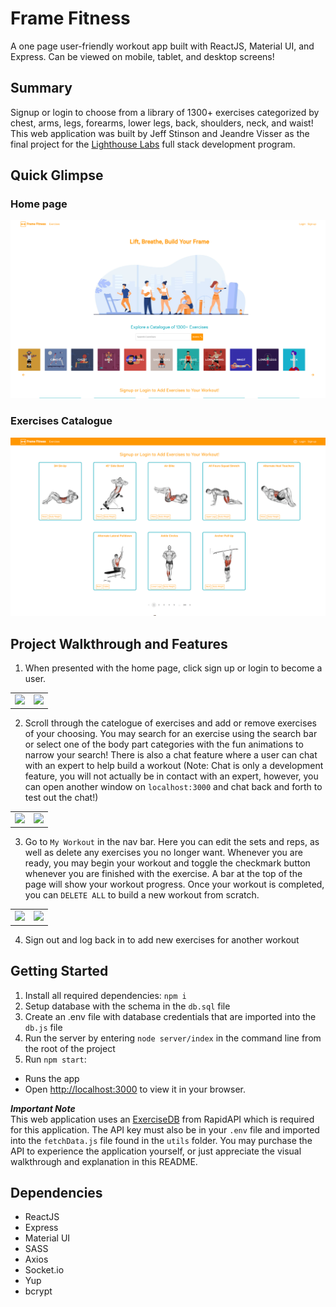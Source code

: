 # Frame Fitness

A one page user-friendly workout app built with ReactJS, Material UI, and Express. Can be viewed on mobile, tablet, and desktop screens!

## Summary

Signup or login to choose from a library of 1300+ exercises categorized by chest, arms, legs, forearms, lower legs, back, shoulders, neck, and waist! This web application was built by Jeff Stinson and Jeandre Visser as the final project for the [Lighthouse Labs](https://www.lighthouselabs.ca/) full stack development program. 

## Quick Glimpse

### Home page
!["home-page"](https://github.com/Smoopfrog/frame-fitness/blob/main/docs/homepage-still.png)

### Exercises Catalogue
!["exercises"](https://github.com/Smoopfrog/frame-fitness/blob/main/docs/exercises-still.png)

## Project Walkthrough and Features
1. When presented with the home page, click sign up or login to become a user.
<table>
  <tr>
    <td><img src='https://github.com/Smoopfrog/frame-fitness/blob/main/docs/login.gif' width=755 ></td>
    <td><img src='https://github.com/Smoopfrog/frame-fitness/blob/main/docs/login-mobile.gif' width=195 /></td>
  </tr>
</table>

2. Scroll through the catelogue of exercises and add or remove exercises of your choosing. You may search for an exercise using the search bar or select one of the body part categories with the fun animations to narrow your search! There is also a chat feature where a user can chat with an expert to help build a workout (Note: Chat is only a development feature, you will not actually be in contact with an expert, however, you can open another window on `localhost:3000` and chat back and forth to test out the chat!)
<table>
  <tr>
    <td><img src='https://github.com/Smoopfrog/frame-fitness/blob/main/docs/exercises.gif' width=755 ></td>
    <td><img src='https://github.com/Smoopfrog/frame-fitness/blob/main/docs/exercises-mobile.gif' width=195 /></td>
  </tr>
</table>

3. Go to `My Workout` in the nav bar. Here you can edit the sets and reps, as well as delete any exercises you no longer want. Whenever you are ready, you may begin your workout and toggle the checkmark button whenever you are finished with the exercise. A bar at the top of the page will show your workout progress. Once your workout is completed, you can `DELETE ALL` to build a new workout from scratch.
<table>
  <tr>
    <td><img src='https://github.com/Smoopfrog/frame-fitness/blob/main/docs/myworkout.gif' width=755 ></td>
    <td><img src='https://github.com/Smoopfrog/frame-fitness/blob/main/docs/myworkout-mobile.gif' width=195 /></td>
  </tr>
</table>

4. Sign out and log back in to add new exercises for another workout


## Getting Started
1. Install all required dependencies: `npm i`
2. Setup database with the schema in the `db.sql` file
3. Create an .env file with database credentials that are imported into the `db.js` file
4. Run the server by entering `node server/index` in the command line from the root of the project
5. Run `npm start`:
- Runs the app
- Open [http://localhost:3000](http://localhost:3000) to view it in your browser.

***Important Note***\
This web application uses an [ExerciseDB](https://rapidapi.com/justin-WFnsXH_t6/api/exercisedb) from RapidAPI which is required for this application. The API key must also be in your `.env` file and imported into the `fetchData.js` file found in the `utils` folder. You may purchase the API to experience the application yourself, or just appreciate the visual walkthrough and explanation in this README.

## Dependencies
- ReactJS 
- Express 
- Material UI
- SASS
- Axios 
- Socket.io
- Yup
- bcrypt
